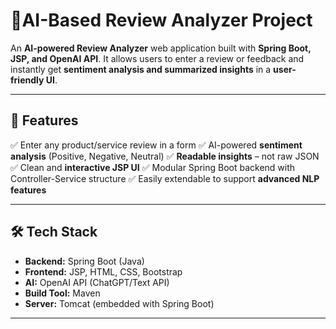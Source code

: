# 📌AI-Based Review Analyzer Project

An **AI-powered Review Analyzer** web application built with **Spring Boot, JSP, and OpenAI API**.
It allows users to enter a review or feedback and instantly get **sentiment analysis and summarized insights** in a **user-friendly UI**.

---

## 🚀 Features

✅ Enter any product/service review in a form
✅ AI-powered **sentiment analysis** (Positive, Negative, Neutral)
✅ **Readable insights** – not raw JSON
✅ Clean and **interactive JSP UI**
✅ Modular Spring Boot backend with Controller-Service structure
✅ Easily extendable to support **advanced NLP features**

---

## 🛠️ Tech Stack

* **Backend:** Spring Boot (Java)
* **Frontend:** JSP, HTML, CSS, Bootstrap
* **AI:** OpenAI API (ChatGPT/Text API)
* **Build Tool:** Maven
* **Server:** Tomcat (embedded with Spring Boot)

---
